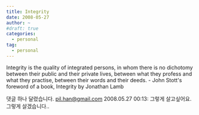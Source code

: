 ```yaml
---
title: Integrity
date: 2008-05-27
author: ~
#draft: true
categories:
  - personal
tag:
  - personal
---
```




Integrity is the quality of integrated persons, in whom there is no dichotomy between their public and their private lives, between what they profess and what they practise, between their words and their deeds. - John Stott's foreword of a book, Integrity by Jonathan Lamb


 댓글 하나 달렸습니다.
pil.han@gmail.com 2008.05.27 00:13: 
그렇게 살고싶어요. 그렇게 살겠습니다..




